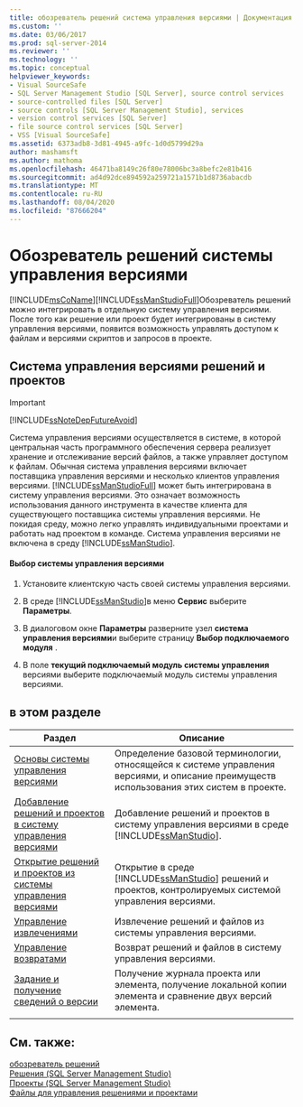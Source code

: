 ```yaml
---
title: обозреватель решений система управления версиями | Документация Майкрософт
ms.custom: ''
ms.date: 03/06/2017
ms.prod: sql-server-2014
ms.reviewer: ''
ms.technology: ''
ms.topic: conceptual
helpviewer_keywords:
- Visual SourceSafe
- SQL Server Management Studio [SQL Server], source control services
- source-controlled files [SQL Server]
- source controls [SQL Server Management Studio], services
- version control services [SQL Server]
- file source control services [SQL Server]
- VSS [Visual SourceSafe]
ms.assetid: 6373adb8-3d81-4945-a9fc-1d0d5799d29a
author: mashamsft
ms.author: mathoma
ms.openlocfilehash: 46471ba8149c26f80e78006bc3a8befc2e81b416
ms.sourcegitcommit: ad4d92dce894592a259721a1571b1d8736abacdb
ms.translationtype: MT
ms.contentlocale: ru-RU
ms.lasthandoff: 08/04/2020
ms.locfileid: "87666204"
---
```

# <a name="solution-explorer-source-control"></a>Обозреватель решений системы управления версиями
  [!INCLUDE[msCoName](../includes/msconame-md.md)][!INCLUDE[ssManStudioFull](../includes/ssmanstudiofull-md.md)]Обозреватель решений можно интегрировать в отдельную систему управления версиями. После того как решение или проект будет интегрированы в систему управления версиями, появится возможность управлять доступом к файлам и версиями скриптов и запросов в проекте.  
  
## <a name="solution-and-project-source-control"></a>Система управления версиями решений и проектов  
  
> [!IMPORTANT]  
>  [!INCLUDE[ssNoteDepFutureAvoid](../includes/ssnotedepfutureavoid-md.md)]  
  
 Система управления версиями осуществляется в системе, в которой центральная часть программного обеспечения сервера реализует хранение и отслеживание версий файлов, а также управляет доступом к файлам. Обычная система управления версиями включает поставщика управления версиями и несколько клиентов управления версиями. [!INCLUDE[ssManStudioFull](../includes/ssmanstudiofull-md.md)] может быть интегрирована в систему управления версиями. Это означает возможность использования данного инструмента в качестве клиента для существующего поставщика системы управления версиями. Не покидая среду, можно легко управлять индивидуальными проектами и работать над проектом в команде. Система управления версиями не включена в среду [!INCLUDE[ssManStudio](../includes/ssmanstudio-md.md)].  
  
#### <a name="to-select-a-source-control-provider"></a>Выбор системы управления версиями  
  
1.  Установите клиентскую часть своей системы управления версиями.  
  
2.  В среде [!INCLUDE[ssManStudio](../includes/ssmanstudio-md.md)]в меню **Сервис** выберите **Параметры**.  
  
3.  В диалоговом окне **Параметры** разверните узел **система управления версиями**и выберите страницу **Выбор подключаемого модуля** .  
  
4.  В поле **текущий подключаемый модуль системы управления** версиями выберите подключаемый модуль системы управления версиями.  
  
## <a name="in-this-section"></a>в этом разделе  
  
|Раздел|Описание|  
|-----------|-----------------|  
|[Основы системы управления версиями](../../2014/database-engine/source-control-basics.md)|Определение базовой терминологии, относящейся к системе управления версиями, и описание преимуществ использования этих систем в проекте.|  
|[Добавление решений и проектов в систему управления версиями](../../2014/database-engine/add-solutions-and-projects-to-source-control.md)|Добавление решений и проектов в систему управления версиями в среде [!INCLUDE[ssManStudio](../includes/ssmanstudio-md.md)].|  
|[Открытие решений и проектов из системы управления версиями](../../2014/database-engine/open-solutions-and-projects-from-source-control.md)|Открытие в среде [!INCLUDE[ssManStudio](../includes/ssmanstudio-md.md)] решений и проектов, контролируемых системой управления версиями.|  
|[Управление извлечениями](../../2014/database-engine/manage-checkouts.md)|Извлечение решений и файлов из системы управления версиями.|  
|[Управление возвратами](../../2014/database-engine/manage-checkins.md)|Возврат решений и файлов в систему управления версиями.|  
|[Задание и получение сведений о версии](../../2014/database-engine/set-and-retrieve-version-information.md)|Получение журнала проекта или элемента, получение локальной копии элемента и сравнение двух версий элемента.|  
|||  
  
## <a name="see-also"></a>См. также:  
 [обозреватель решений](../ssms/solution/solution-explorer.md)   
 [Решения &#40;SQL Server Management Studio&#41;](../ssms/sql-server-management-studio-ssms.md)   
 [Проекты &#40;SQL Server Management Studio&#41;](../ssms/solution/projects-sql-server-management-studio.md)   
 [Файлы для управления решениями и проектами](../ssms/solution/files-that-manage-solutions-and-projects.md)  
  
  
